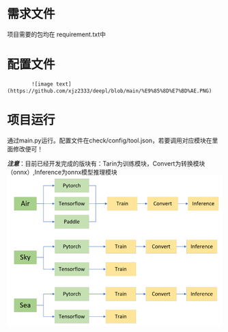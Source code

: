 # 需求文件
项目需要的包均在 requirement.txt中
# 配置文件
            ![image text](https://github.com/xjz2333/deepl/blob/main/%E9%85%8D%E7%BD%AE.PNG)
# 项目运行
通过main.py运行。配置文件在check/config/tool.json，若要调用对应模块在里面修改便可！  

***注意***：目前已经开发完成的版块有：Tarin为训练模块，Convert为转换模块（onnx）,Inference为onnx模型推理模块
            ![image text](https://github.com/xjz2333/deepl/blob/main/%E5%AE%8C%E6%88%90%E6%A8%A1%E5%9D%97.png)

